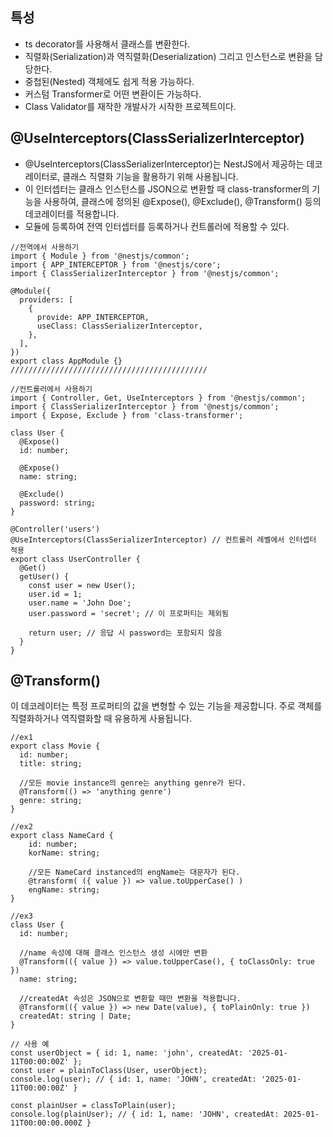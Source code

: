 ## 특성
- ts decorator를 사용해서 클래스를 변환한다.
- 직렬화(Serialization)과 역직렬화(Deserialization) 그리고 인스턴스로 변환을 담당한다.
- 중첩된(Nested) 객체에도 쉽게 적용 가능하다.
- 커스텀 Transformer로 어떤 변환이든 가능하다.
- Class Validator를 재작한 개발사가 시작한 프로젝트이다.
## @UseInterceptors(ClassSerializerInterceptor)
- @UseInterceptors(ClassSerializerInterceptor)는 NestJS에서 제공하는 데코레이터로, 클래스 직렬화 기능을 활용하기 위해 사용됩니다.
- 이 인터셉터는 클래스 인스턴스를 JSON으로 변환할 때 class-transformer의 기능을 사용하여, 클래스에 정의된 @Expose(), @Exclude(), @Transform() 등의 데코레이터를 적용합니다.
- 모듈에 등록하여 전역 인터셉터를 등록하거나 컨트롤러에 적용할 수 있다.
```node
//전역에서 사용하기
import { Module } from '@nestjs/common';
import { APP_INTERCEPTOR } from '@nestjs/core';
import { ClassSerializerInterceptor } from '@nestjs/common';

@Module({
  providers: [
    {
      provide: APP_INTERCEPTOR,
      useClass: ClassSerializerInterceptor,
    },
  ],
})
export class AppModule {}
////////////////////////////////////////////

//컨트롤러에서 사용하기
import { Controller, Get, UseInterceptors } from '@nestjs/common';
import { ClassSerializerInterceptor } from '@nestjs/common';
import { Expose, Exclude } from 'class-transformer';

class User {
  @Expose()
  id: number;

  @Expose()
  name: string;

  @Exclude()
  password: string;
}

@Controller('users')
@UseInterceptors(ClassSerializerInterceptor) // 컨트롤러 레벨에서 인터셉터 적용
export class UserController {
  @Get()
  getUser() {
    const user = new User();
    user.id = 1;
    user.name = 'John Doe';
    user.password = 'secret'; // 이 프로퍼티는 제외됨

    return user; // 응답 시 password는 포함되지 않음
  }
}

```


## @Transform()
이 데코레이터는 특정 프로퍼티의 값을 변형할 수 있는 기능을 제공합니다. 주로 객체를 직렬화하거나 역직렬화할 때 유용하게 사용됩니다.

```node
//ex1
export class Movie {  
  id: number;  
  title: string;  
  
  //모든 movie instance의 genre는 anything genre가 된다.
  @Transform(() => 'anything genre')  
  genre: string;  
}

//ex2
export class NameCard {
	id: number;
	korName: string;

	//모든 NameCard instanced의 engName는 대문자가 된다.
	@transform( ({ value }) => value.toUpperCase() )
	engName: string;
}

//ex3
class User {
  id: number;

  //name 속성에 대해 클래스 인스턴스 생성 시에만 변환
  @Transform(({ value }) => value.toUpperCase(), { toClassOnly: true })
  name: string;

  //createdAt 속성은 JSON으로 변환할 때만 변환을 적용합니다.
  @Transform(({ value }) => new Date(value), { toPlainOnly: true })
  createdAt: string | Date;
}

// 사용 예
const userObject = { id: 1, name: 'john', createdAt: '2025-01-11T00:00:00Z' };
const user = plainToClass(User, userObject);
console.log(user); // { id: 1, name: 'JOHN', createdAt: '2025-01-11T00:00:00Z' }

const plainUser = classToPlain(user);
console.log(plainUser); // { id: 1, name: 'JOHN', createdAt: 2025-01-11T00:00:00.000Z }


```